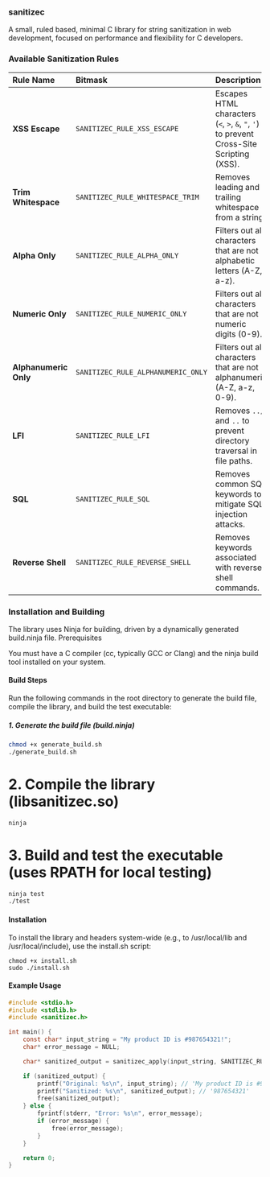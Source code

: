 ### sanitizec

A small, ruled based, minimal C library for string sanitization in web development, focused on performance and flexibility for C developers.

### Available Sanitization Rules

| Rule Name | Bitmask | Description | Example |
| :--- | :--- | :--- | :--- |
| **XSS Escape** | `SANITIZEC_RULE_XSS_ESCAPE` | Escapes HTML characters (`<`, `>`, `&`, `"`, `'`) to prevent Cross-Site Scripting (XSS). | `"<script>alert('xss');</script>"` becomes `"&lt;script&gt;alert(&#39;xss&#39;);&lt;/script&gt;"` |
| **Trim Whitespace** | `SANITIZEC_RULE_WHITESPACE_TRIM` | Removes leading and trailing whitespace from a string. | `"  Hello World  "` becomes `"Hello World"` |
| **Alpha Only** | `SANITIZEC_RULE_ALPHA_ONLY` | Filters out all characters that are not alphabetic letters (A-Z, a-z). | `"User-123_Name"` becomes `"UserName"` |
| **Numeric Only** | `SANITIZEC_RULE_NUMERIC_ONLY` | Filters out all characters that are not numeric digits (0-9). | `"Price: $12.50"` becomes `"1250"` |
| **Alphanumeric Only** | `SANITIZEC_RULE_ALPHANUMERIC_ONLY` | Filters out all characters that are not alphanumeric (A-Z, a-z, 0-9). | `"User-Name: JohnDoe_123!"` becomes `"UserNameJohnDoe123"` |
| **LFI** | `SANITIZEC_RULE_LFI` | Removes `../` and `..` to prevent directory traversal in file paths. | `"/etc/passwd"` becomes `"/etc/passwd"` but `"../../etc/passwd"` becomes `"/etc/passwd"` |
| **SQL** | `SANITIZEC_RULE_SQL` | Removes common SQL keywords to mitigate SQL injection attacks. | `"1 OR 1=1; --"` becomes `"1 OR ; --"` |
| **Reverse Shell** | `SANITIZEC_RULE_REVERSE_SHELL` | Removes keywords associated with reverse shell commands. | `"; nc 127.0.0.1 4444 -e /bin/sh"` becomes `"; 127.0.0.1 4444 /bin/sh"` |


### Installation and Building

The library uses Ninja for building, driven by a dynamically generated build.ninja file.
Prerequisites

You must have a C compiler (cc, typically GCC or Clang) and the ninja build tool installed on your system.

#### Build Steps

Run the following commands in the root directory to generate the build file, compile the library, and build the test executable:

##### 1. Generate the build file (build.ninja)

```sh
chmod +x generate_build.sh
./generate_build.sh
```

# 2. Compile the library (libsanitizec.so)

```sh
ninja 
```

# 3. Build and test the executable (uses RPATH for local testing)

```sh 
ninja test
./test
```

#### Installation

To install the library and headers system-wide (e.g., to /usr/local/lib and /usr/local/include), use the install.sh script:

```
chmod +x install.sh
sudo ./install.sh
```

#### Example Usage

``` c
#include <stdio.h>
#include <stdlib.h>
#include <sanitizec.h>

int main() {
    const char* input_string = "My product ID is #987654321!";
    char* error_message = NULL;

    char* sanitized_output = sanitizec_apply(input_string, SANITIZEC_RULE_NUMERIC_ONLY, &error_message);

    if (sanitized_output) {
        printf("Original: %s\n", input_string); // 'My product ID is #987654321!'
        printf("Sanitized: %s\n", sanitized_output); // '987654321'
        free(sanitized_output); 
    } else {
        fprintf(stderr, "Error: %s\n", error_message);
        if (error_message) {
            free(error_message);
        }
    }

    return 0;
}

```

